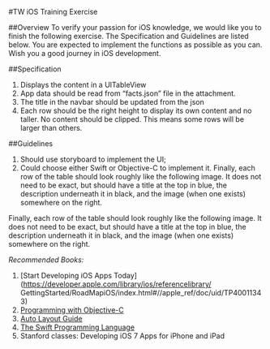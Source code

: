 #TW iOS Training Exercise

##OverviewTo verify your passion for iOS knowledge, we would like you to finish the following exercise. The Specification and Guidelines are listed below. You are expected to implement the functions as possible as you can. Wish you a good journey in iOS development.##Specification1. Displays the content in a UITableView2. App data should be read from “facts.json” file in the attachment.3. The title in the navbar should be updated from the json4. Each row should be the right height to display its own content and no taller. No content should be clipped. This means some rows will be larger than others.
##Guidelines1. Should use storyboard to implement the UI;2. Could choose either Swift or Objective-C to implement it.Finally, each row of the table should look roughly like the following image. It does not need to be exact, but should have a title at the top in blue, the description underneath it in black, and the image (when one exists) somewhere on the right.
Finally, each row of the table should look roughly like the following image. It does not need to be exact, but should have a title at the top in blue, the description underneath it in black, and the image (when one exists) somewhere on the right.
*Recommended Books:*1. [Start Developing iOS Apps Today](https://developer.apple.com/library/ios/referencelibrary/GettingStarted/RoadMapiOS/index.html#//apple_ref/doc/uid/TP40011343)2. [Programming with Objective-C](https://developer.apple.com/library/ios/documentation/Cocoa/Conceptual/ProgrammingWithObjectiveC/Introduction/Introduction.html#//apple_ref/doc/uid/TP40011210)3. [Auto Layout Guide](https://developer.apple.com/library/ios/documentation/UserExperience/Conceptual/AutolayoutPG/Introduction/Introduction.html)4. [The Swift Programming Language](https://developer.apple.com/library/ios/documentation/Swift/Conceptual/Swift_Programming_Language/index.html#//apple_ref/doc/uid/TP40014097)5. Stanford classes: Developing iOS 7 Apps for iPhone and iPad